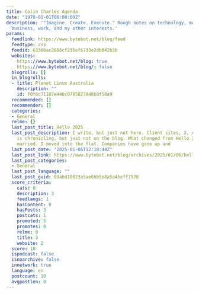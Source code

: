 ```yaml
---
title: Colin Charles Agenda
date: "1970-01-01T00:00:00Z"
description: '"Imagine. Create. Execute." Rough notes on technology, media, travel,
  business, work, and my other interests.'
params:
  feedlink: https://www.bytebot.net/blog/feed
  feedtype: rss
  feedid: 63366ac2666cf235ef6733e2db042b3b
  websites:
    https://www.bytebot.net/blog: true
    https://www.bytebot.net/blog/: false
  blogrolls: []
  in_blogrolls:
  - title: Planet Linux Australia
    description: ""
    id: f0f6c71187e446c0785827848b8f58a9
  recommended: []
  recommender: []
  categories:
  - General
  relme: {}
  last_post_title: Hello 2025
  last_post_description: I write, but just not here. Client sites, X, etc. so there
    is chronicling, but just not on the blog. What changed from Hello 2024? I got
    married. I moved into the flat. Companies have gone up and
  last_post_date: "2025-01-06T12:18:44Z"
  last_post_link: https://www.bytebot.net/blog/archives/2025/01/06/hello-2025
  last_post_categories:
  - General
  last_post_language: ""
  last_post_guid: 03abd10023a5ae66b5e8a5a4beff7578
  score_criteria:
    cats: 0
    description: 3
    feedlangs: 1
    hasContent: 0
    hasPosts: 3
    postcats: 1
    promoted: 5
    promotes: 0
    relme: 0
    title: 3
    website: 2
  score: 18
  ispodcast: false
  isnoarchive: false
  innetwork: true
  language: en
  postcount: 10
  avgpostlen: 0
---
```

